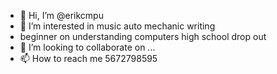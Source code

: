 - 👋 Hi, I’m @erikcmpu
- 👀 I’m interested in music auto mechanic writing
- beginner on understanding computers high school drop out
- 💞️ I’m looking to collaborate on ...
- 📫 How to reach me 5672798595

<!---
erikcmpu/erikcmpu is a ✨ special ✨ repository because its `README.md` (this file) appears on your GitHub profile.
You can click the Preview link to take a look at your changes.
--->
